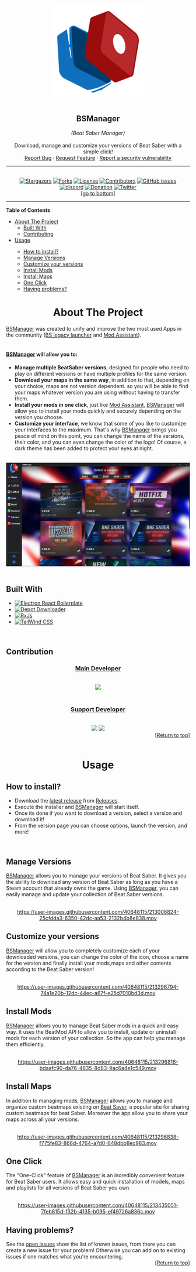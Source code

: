 <a name="readme-top"></a>

<!-- PROJECT SHIELDS -->
<!--
*** I'm using markdown "reference style" links for readability.
*** Reference links are enclosed in brackets [ ] instead of parentheses ( ).
*** See the bottom of this document for the declaration of the reference variables
*** for contributors-url, forks-url, etc. This is an optional, concise syntax you may use.
*** https://www.markdownguide.org/basic-syntax/#reference-style-links
-->


<!-- TITLE -->
<div align="center">
    <a href="https://github.com/Zagrios/bs-manager">
        <img src="resources/readme/icon.svg" alt="Logo" width="250" height="250">
    </a>
    <br><br>
    <h2><b>BSManager</b></h2>
    <i>(Beat Saber Manager)</i>
    <br><br>
    <span>
        Download, manage and customize your versions of Beat Saber with a simple click!
    </span>
    <br>
    <span>
        <a href="https://github.com/Zagrios/bs-manager/issues/new?assignees=Zagrios&labels=bug&template=-bug--bug-report.md&title=%5BBUG%5D+%3A+">Report Bug</a> 
        ·
        <a href="https://github.com/Zagrios/bs-manager/issues/new?assignees=Zagrios&labels=enhancement&template=-feat---feature-request.md&title=%5BFEAT.%5D+%3A+">Request Feature</a>
        ·
        <a href="https://github.com/Zagrios/bs-manager/security/policy">Report a security vulnerability</a>
    </span>
</div>

<!-- BADGES -->
---
<br>
<div align="center" >
    <a href="https://github.com/Zagrios/bs-manager/stargazers"><img src ="https://img.shields.io/github/stars/Zagrios/bs-manager?style=for-the-badge" alt="Stargazers"/></a>
    <a href="https://github.com/Zagrios/bs-manager/network/members"><img src ="https://img.shields.io/github/forks/Zagrios/bs-manager?style=for-the-badge" alt="Forks"/></a>
    <a href="https://github.com/Zagrios/bs-manager/blob/master/LICENSE"><img src ="https://img.shields.io/github/license/Zagrios/bs-manager?style=for-the-badge" alt="License"/></a>
    <a href="https://github.com/Zagrios/bs-manager/graphs/contributors"><img src ="https://img.shields.io/github/contributors/Zagrios/bs-manager?style=for-the-badge" alt="Contributors"/></a>
    <a href="https://github.com/Zagrios/bs-manager/issues"><img alt="GitHub issues" src="https://img.shields.io/github/issues/Zagrios/bs-manager?style=for-the-badge"></a>
    <br>
    <a href="https://discord.gg/uSqbHVpKdV"><img src ="https://img.shields.io/badge/-DISCORD-5865f2?style=for-the-badge&logo=discord&logoColor=ffffff" alt="discord"/></a>
    <a href="https://mee6.xyz/fr/m/bsmanager"><img src ="https://img.shields.io/badge/-🥰%20Support%20BSM-EC4546?style=for-the-badge" alt="Donation"/></a>
    <a href="https://discord.gg/uSqbHVpKdV"><img src ="https://img.shields.io/badge/-Twitter-F5F8FA?style=for-the-badge&logo=Twitter" alt="Twitter"/></a>
    <br>
    [<a href="#readme-bot">go to bottom</a>]
</div>

---
<!-- TABLE OF CONTENTS -->
<b>Table of Contents</b>
<ul>
    <li>
        <a href="#about-the-project">About The Project</a>
        <ul>
            <li><a href="#built-with">Built With</a></li>
            <li><a href="#contributing">Contributing</a></li>
        </ul>
    </li>
    <li><a href="#usage">Usage</a></li>
    <ul>
        <li><a href="#how-to-install">How to install?</a></li>
        <li><a href="#manage-versions">Manage Versions</a></li>
        <li><a href="#customize-your-versions">Customize your versions</a></li>
        <li><a href="#install-mods">Install Mods</a></li>
        <li><a href="#install-maps">Install Maps</a></li>
        <li><a href="#one-click">One Click</a></li>
        <li><a href="#having-problems">Having problems?</a></li>
    </ul>
</ul>

<!-- ABOUT THE PROJECT -->
<div align="center">
    <h1> </h1>
    <h1><b>About The Project</b></h1>
</div>
<div>
    <a href="https://github.com/Zagrios/bs-manager">BSManager</a> was created to unify and improve the two most used Apps in the community (<a href="https://github.com/RiskiVR/BSLegacyLauncher">BS legacy launcher</a> and <a href="https://github.com/Assistant/ModAssistant">Mod Assistant</a>).
    <br><br>
    <h4><a href="https://github.com/Zagrios/bs-manager">BSManager</a> will allow you to:</h4>
    <ul>
        <li><b>Manage multiple BeatSaber versions</b>, designed for people who need to play on different versions or have multiple profiles for the same version.</li>
        <li><b>Download your maps in the same way</b>, in addition to that, depending on your choice, maps are not version dependent. so you will be able to find your maps whatever version you are using without having to transfer them.</li>
        <li><b>Install your mods in one click</b>, just like <a href="https://github.com/Assistant/ModAssistant">Mod Assistant</a>, <a href="https://github.com/Zagrios/bs-manager">BSManager</a> will allow you to install your mods quickly and securely depending on the version you choose.</li>
        <li><b>Customize your interface</b>, we know that some of you like to customize your interfaces to the maximum. That's why <a href="https://github.com/Zagrios/bs-manager">BSManager</a> brings you peace of mind on this point, you can change the name of the versions, their color, and you can even change the color of the logo! Of course, a dark theme has been added to protect your eyes at night.</li>
    </ul>
</div>
<br>
<div align="center">
    <img src="resources/readme/preview.png" alt="preview">
</div>
<br>

<!--BUILT WITH-->
<div>
    <h2><b>Built With</b></h2>
    <ul>
        <li>
            <a href="https://electron-react-boilerplate.js.org/"><img src="https://img.shields.io/badge/-Electron%20React%20Boilerplate-black?style=for-the-badge&logo=Electron" alt="Electron React Boilerplate"></a>
        </li>
        <li>
            <a href="https://github.com/SteamRE/DepotDownloader"><img src="https://img.shields.io/badge/-Depot%20Downloader-2a475e?style=for-the-badge&logo=steam" alt="Depot Downloader"></a>
        </li>
        <li>
            <a href="https://rxjs.dev/"><img src="https://img.shields.io/badge/-RxJs-purple?style=for-the-badge&logo=ReactiveX" alt="RxJs"></a>
        </li>
        <li>
            <a href="https://tailwindcss.com/"><img src="https://img.shields.io/badge/-Tailwind%20CSS-white?style=for-the-badge&logo=Tailwind%20CSS" alt="TailWind CSS"></a>
        </li>
    </ul>
</div>
<br>

<!--CONTRIBUTING-->
<div>
    <h2><b>Contribution</b></h2>
</div>

<div align="center">
    <h3><b><u>Main Developer</u></b></h3>
    <br>
    <a href="https://github.com/Zagrios"><img src="https://images.weserv.nl/?url=avatars.githubusercontent.com/u/40181755?v=4&h=150&w=150&fit=cover&mask=circle&maxage=7d"></a>
    <br><br>
    <h3><b><u>Support Developer</u></b></h3>
    <br>
    <a href="https://github.com/Iluhadesu"><img src="https://images.weserv.nl/?url=avatars.githubusercontent.com/u/92525749?v=4&h=150&w=150&fit=cover&mask=circle&maxage=7d"></a>
    <a href="https://github.com/GaetanGrd"><img src="https://images.weserv.nl/?url=avatars.githubusercontent.com/u/40648115?v=4&h=150&w=150&fit=cover&mask=circle&maxage=7d"></a>
</div>
<div align="right">
    [<a href="#readme-top">Return to top</a>]
</div>
<br>

<!--USAGE-->
<div align="center">
    <h1> </h1>
    <h1><b>Usage</b></h1>
</div>

<!--HOW TO INSTALL?-->
<div>
    <h2><b>How to install?</b></h2>
    <ul>
        <li>Download the <a href="https://github.com/Zagrios/bs-manager/releases/latest">latest release</a> from <a href="https://github.com/Zagrios/bs-manager/releases">Releases</a>.</li>
        <li>Execute the installer and <a href="../..">BSManager</a> will start itself.</li>
        <li>Once its done if you want to download a version, select a version and download it! </li>
        <li>From the version page you can choose options, launch the version, and more!</li>
</div>
<br>

<!--MANAGE VERSIONS-->
<div>
    <h2><b>Manage Versions</b></h2>
    <span>
        <a href="https://github.com/Zagrios/bs-manager">BSManager</a> allows you to manage your versions of Beat Saber. It gives you the ability to download any version of Beat Saber as long as you have a Steam account that already owns the game. Using <a href="https://github.com/Zagrios/bs-manager">BSManager</a>, you can easily manage and update your collection of Beat Saber versions.
    </span>
</div>
<br>
<div align="center">

https://user-images.githubusercontent.com/40648115/213008824-25cfdda3-6350-42dc-aa53-2132b4b8e838.mov
</div>

<!--CUSTOM UR VERSIONS-->
<div>
    <h2><b>Customize your versions</b></h2>
    <span>
        <a href="https://github.com/Zagrios/bs-manager">BSManager</a> will allow you to completely customize each of your downloaded  versions, you can change the color of the icon, choose a name for the version and finally install your mods,maps and other contents according to the Beat Saber version! 
    </span>
</div>
<br>
<div align="center">

https://user-images.githubusercontent.com/40648115/213296794-74a1e20b-12dc-44ec-a67f-e25d7010bd3d.mov
</div>

<!--INSTALL MODS-->
<div>
    <h2><b>Install Mods</b></h2>
    <span>
        <a href="https://github.com/Zagrios/bs-manager">BSManager</a> allows you to manage Beat Saber mods in a quick and easy way. It uses the BeatMod API to allow you to install, update or uninstall mods for each version of your collection. So the app can help you manage them efficiently.
    </span>
</div>
<br>
<div align="center">

https://user-images.githubusercontent.com/40648115/213296816-bdaafc90-da76-4835-8d83-9ac6a4e1c549.mov
</div>

<!--INSTALL MAPS-->
<div>
    <h2><b>Install Maps</b></h2>
    <span>
        In addition to managing mods, <a href="https://github.com/Zagrios/bs-manager">BSManager</a> allows you to manage and organize custom beatmaps existing on <a href="https://beatsaver.com">Beat Saver</a>, a popular site for sharing custom beatmaps for beat Saber. Moreover the app allow you to share your maps across all your versions. 
    </span>
</div>
<br>
<div align="center">

https://user-images.githubusercontent.com/40648115/213296838-f775fe83-866d-4764-a7d0-648dbb8ec983.mov
</div>

<!--ONE CLICK-->
<div>
    <h2><b>One Click</b></h2>
    <span>
        The "One-Click" feature of <a href="https://github.com/Zagrios/bs-manager">BSManager</a> is an incredibly convenient feature for Beat Saber users. It allows easy and quick installation of models, maps and playlists for all versions of Beat Saber you own.
    </span>
</div>
<br>
<div align="center">

https://user-images.githubusercontent.com/40648115/213435051-7feb815d-f32b-4135-b095-ef49726a836c.mov
</div>

<!--HAVING PROBLEMS?-->
<div>
    <h2><b>Having problems?</b></h2>
    <span>
        See the <a href="https://github.com/Zagrios/bs-manager/issues">open issues</a> show the list of known issues, from there you can create a new issue for your problem!  
        Otherwise you can add on to existing issues if one matches what you're encountering.
    </span>
<div align="right">
    [<a href="#readme-top">Return to top</a>]
</div>

<h1> </h1>
<a name="readme-bot"></a>
